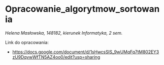 # Opracowanie_algorytmow_sortowania
*Helena Masłowska, 148182, kierunek Informatyka, 2 sem.*


Link do opracowania:
* https://docs.google.com/document/d/1sHwcsSIS_9wUMqFq7tM802EY3zU9DqvwWfTN5AZ4oo0/edit?usp=sharing

